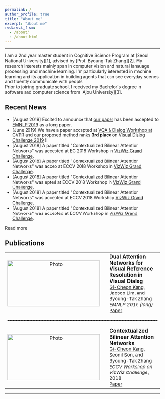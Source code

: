 ```yaml
---
permalink: /
author_profile: true
title: "About me"
excerpt: "About me"
redirect_from: 
  - /about/
  - /about.html
---
```

<hr>
I am a 2nd year master student in Cognitive Science Program at [Seoul National University][1], advised by [Prof. Byoung-Tak Zhang][2]. My research interests mainly span in computer vision and natural lanauage processing, and machine learning. I'm particularly interested in machine learning and its application in building agents that can see everyday scenes and fluently communicate with people. <br>
Prior to joining graduate school, I received my Bachelor's degree in software and computer science from [Ajou University][3]. 
<br>

<a name="/news"></a>
<!-- <span style="color:#ff7272">**NEW!**</span> -->
## Recent News
- [August 2019] Excited to announce that [our paper][7] has been accepted to [EMNLP 2019][8] as a long paper. 
- [June 2019] We have a paper accepted at [VQA & Dialog Workshop at CVPR][5] and our proposed method ranks **3rd place** on [Visual Dialog Challenge 2019][6] !! 
- [August 2018] A paper titled "Contextualized Bilinear Attention Networks" was accepted at EC 2018 Workshop in [VizWiz Grand Challenge][4].
- [August 2018] A paper titled "Contextualized Bilinear Attention Networks" was accep at ECCV 2018 Workshop in [VizWiz Grand Challenge][4].
- [August 2018] A paper titled "Contextualized Bilinear Attention Networks" was epted at ECCV 2018 Workshop in [VizWiz Grand Challenge][4].
- [August 2018] A paper titled "Contextualized Bilinear Attention Networks" was accepted at ECCV 2018 Workshop  [VizWiz Grand Challenge][4].
- [August 2018] A paper titled "Contextualized Bilinear Attention Networks" was accepted at ECCV Workshop in [VizWiz Grand Challenge][4].

<div id="read-more-button">
    <a nohref>Read more</a>
</div>

## Publications
<table align="center" style="border-collapse: collapse; border: none;" >
    <!-- Dual Attention Networks -->
    <tr style="border: none;">
        <td align="center" style="border: none;"><img src="https://github.com/gicheonkang/gicheonkang.github.io/blob/master/images/DAN-19.png?raw=true" alt="Photo" width="300" height="150" /></td>
        <td style="border: none;"></td>
        <td align="left" style="border: none;"><b><span style="font-size: 17px;">Dual Attention Networks for Visual Reference Resolution in Visual Dialog</span></b><br>
          <span style="font-size:15px;"><u>Gi-Cheon Kang</u>, Jaeseo Lim, and Byoung-Tak Zhang</span><br>
          <span style="font-size:15px;"><i>EMNLP 2019 (long) </i></span><br>
          <span style="font-size:15px;"><a class="btn btn--info" href="https://arxiv.org/abs/1902.09368"> Paper </a></span></td>
    </tr>
    <!-- CBAN -->
    <tr style="border: none;">
        <td style="border: none;" colspan="3"><hr style="border: dashed 1px #8c8b8b;"></td>
    </tr>
    <!-- Contextualized Bilinear Attention Networks -->
    <tr style="border: none;">
        <td align="center" style="border: none;"><img src="https://github.com/gicheonkang/gicheonkang.github.io/blob/master/images/CBAN-18.png?raw=true" alt="Photo" width="300" height="150" /></td>
        <td style="border: none;"></td>
        <td align="left" style="border: none;"><b><span style="font-size: 17px;">Contextualized Bilinear Attention Networks</span></b><br>
          <span style="font-size:15px;"><u>Gi-Cheon Kang</u>, Seonil Son, and Byoung-Tak Zhang </span><br>
          <span style="font-size:15px;"><i>ECCV Workshop on VizWiz Challenge</i>, 2018</span><br>
          <span style="font-size:15px;"><a class="btn btn--info" href="https://bi.snu.ac.kr/Publications/Conferences/International/ECCV2018_Workshop_VizWiz_GCKang.pdf"> Paper </a></span>
          <!--<font size="3"><a class="btn" href="https://github.com/gicheonkang/gicheonkang.github.io/blob/master/files/ECCV2018-poster-gckang.pdf"> Poster </a> </font>--></td> 
    </tr>
</table>

<style>
  @media screen and (max-width: 750px) {
  table thead {
    border: none;
    clip: rect(0 0 0 0);
    height: 1px;
    margin: -1px;
    overflow: hidden;
    padding: 0;
    position: absolute;
    width: 1px;
  }
  
  table tr {
    border-bottom: 3px solid #ddd;
    display: block;
  }
  
  table td {
    border-bottom: 1px solid #ddd;
    display: block;
    text-align: left;
  }
  
  table td::before {
    content: attr(data-label);
    float: left;
  }
}
</style>

<script src="../assets/js/vendor/jquery/jquery-1.12.4.min.js"></script>
<script type="text/javascript">
    $('ul:gt(0) li:gt(12)').hide();
    $('#read-more-button > a').click(function() {
        $('ul:gt(0) li:gt(3)').show();
        $('#read-more-button').hide();
    });
</script>

---
[1]: http://en.snu.ac.kr
[2]: https://bi.snu.ac.kr/~btzhang/
[3]: http://www.ajou.ac.kr/en/
[4]: http://vizwiz.org/workshop/
[5]: https://visualqa.org/workshop.html
[6]: https://visualdialog.org/challenge/2019
[7]: https://arxiv.org/abs/1902.09368
[8]: https://www.emnlp-ijcnlp2019.org/



